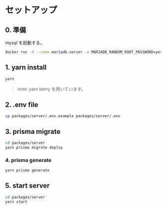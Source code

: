 # セットアップ

## 0. 準備

mysql を起動する。

```sh
docker run -d --name mariadb-server -e MARIADB_RANDOM_ROOT_PASSWORD=yes -e MYSQL_DATABASE=tadb -e MARIADB_USER=tauser -e MARIADB_PASSWORD=password -p 3306:3306 mariadb mysqld --character-set-server=utf8 --collation-server=utf8_unicode_ci
```

## 1. yarn install

```sh
yarn
```

> note: yarn berry を用いています。

## 2. .env file

```sh
cp packages/server/.env.example packages/server/.env
```

## 3. prisma migrate

```sh
cd packages/server
yarn prisma migrate deploy
```

### 4. prisma generate

```sh
yarn prisma generate
```

## 5. start server

```sh
cd packages/server
yarn start
```

